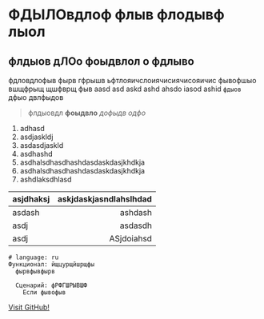 # ФДЫЛОвдлоф флыв флодывф лыол
## флдыов дЛОо фоыдвлол о фдлыво

фдловдлофыв фырв гфрышв ьфтлояичслоиячисиячисояичис
фывофшыо вшщфрыщ щшфврщ фыв
aasd asd askd ashd ahsdo iasod ashid  `фдыов` дфыо двлфыдов

> флдыовдл **фоыдвло** _дофыдв_ *одфо*

1. adhasd
 1. asdjaskldj
 1. asdasdjaskld
 1. asdhashd
1. asdhalsdhasdhashdasdaskdasjkhdkja
1. asdhalsdhasdhashdasdaskdasjkhdkja
1. ashdlaksdhlasd

| asjdhaksj | askjdaskjasndlahslhdad |
|:----------|-----------------------:|
| asdash    |                ashdash |
| asdj      |                asdasdh |
| asdj      |             ASjdoiahsd |


```feature
# language: ru
Функционал: йщцурщйшрщфы
  фырвфывфырв
  
  Сценарий: фРФГШРЫВШФ
    Если фывофыв
```


[Visit GitHub!](http://www.github.com)
